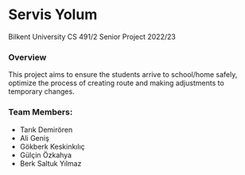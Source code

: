 # Servis Yolum
Bilkent University CS 491/2 Senior Project 2022/23
### Overview
This project aims to ensure the students arrive to school/home safely, optimize the process of creating route and making adjustments to temporary changes.

### Team Members:
- Tarık Demirören
- Ali Geniş
- Gökberk Keskinkılıç
- Gülçin Özkahya
- Berk Saltuk Yılmaz
